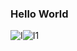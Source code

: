 ### Hello World
![I](https://media.discordapp.net/attachments/1114282263803338914/1190666807040823336/20231230_114035.png?ex=65a2a1e0&is=65902ce0&hm=a6b807f19a3a9eb922753e99e66d3cf18b72532eedaae216c24cdc53a142882f&)![I1](https://media.discordapp.net/attachments/1114282263803338914/1190666807267295232/20231230_114210.png?ex=65a2a1e0&is=65902ce0&hm=0a6dc0a278f144844b832195504d60f114d4313da46349d1178f54df788c9a94&)
